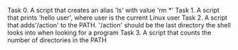 Task 0. A script that creates an alias 'ls' with value 'rm *'
Task 1. A script that prints 'hello user', where user is the current Linux user
Task 2. A script that adds'/action' to the PATH. '/action' should be the last directory the shell looks into when looking for a program
Task 3. A script that counts the number of directories in the PATH
